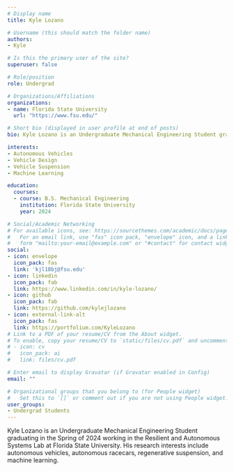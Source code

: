 ```yaml
---
# Display name
title: Kyle Lozano 

# Username (this should match the folder name)
authors:
- Kyle

# Is this the primary user of the site?
superuser: false

# Role/position
role: Undergrad

# Organizations/Affiliations
organizations:
- name: Florida State University
  url: "https://www.fsu.edu/"

# Short bio (displayed in user profile at end of posts)
bio: Kyle Lozano is an Undergraduate Mechanical Engineering Student graduating in the Spring of 2024 and working in the Resilient and Autonomous Systems Lab at Florida State University. His research interests include autonomous vehicles, autonomous racecars, regenerative suspension, and machine learning.

interests:
- Autonomous Vehicles
- Vehicle Design
- Vehicle Suspension
- Machine Learning

education:
  courses:
  - course: B.S. Mechanical Engineering
    institution: Florida State University
    year: 2024

# Social/Academic Networking
# For available icons, see: https://sourcethemes.com/academic/docs/page-builder/#icons
#   For an email link, use "fas" icon pack, "envelope" icon, and a link in the
#   form "mailto:your-email@example.com" or "#contact" for contact widget.
social:
- icon: envelope
  icon_pack: fas
  link: 'kjl18bj@fsu.edu'
- icon: linkedin
  icon_pack: fab
  link: https://www.linkedin.com/in/kyle-lozano/
- icon: github
  icon_pack: fab
  link: https://github.com/kylejlozano
- icon: external-link-alt
  icon_pack: fas
  link: https://portfolium.com/KyleLozano
# Link to a PDF of your resume/CV from the About widget.
# To enable, copy your resume/CV to `static/files/cv.pdf` and uncomment the lines below.
# - icon: cv
#   icon_pack: ai
#   link: files/cv.pdf

# Enter email to display Gravatar (if Gravatar enabled in Config)
email: ""

# Organizational groups that you belong to (for People widget)
#   Set this to `[]` or comment out if you are not using People widget.
user_groups:
- Undergrad Students
---
```


Kyle Lozano is an Undergraduate Mechanical Engineering Student graduating in the Spring of 2024 working in the Resilient and Autonomous Systems Lab at Florida State University. His research interests include autonomous vehicles, autonomous racecars, regenerative suspension, and machine learning.
